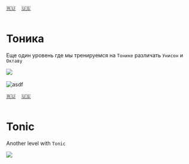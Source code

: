 <span id="ru"><a href='#ru'>🇷🇺</a> &nbsp;&nbsp;&nbsp;<a href='#en'>🇺🇸</a> &nbsp;&nbsp;&nbsp;</span><br><br>

# Тоника

Еще один уровень где мы тренируемся на `Тонике` различать `Унисон` и `Октаву` 

![](https://github.com/stolbitsa/stolbitsa/assets/149964365/e0383da1-7e64-4803-9710-e7466046693b)<br><br>
![asdf](https://github.com/user-attachments/assets/e34b4640-fdfd-4d62-a387-3a409c286471)

<span id="en"><a href='#ru'>🇷🇺</a> &nbsp;&nbsp;&nbsp;<a href='#en'>🇺🇸</a> &nbsp;&nbsp;&nbsp;</span><br><br>

# Tonic
Another level with `Tonic`

![](https://github.com/stolbitsa/stolbitsa/assets/149964365/e0383da1-7e64-4803-9710-e7466046693b)<br><br>


